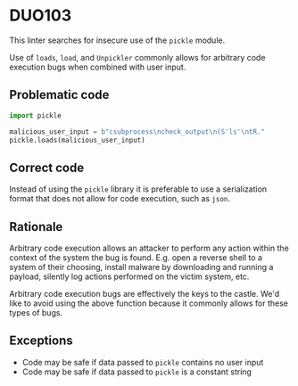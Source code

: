 # DUO103

This linter searches for insecure use of the `pickle` module.

Use of `loads`, `load`, and `Unpickler` commonly allows for arbitrary code
execution bugs when combined with user input.

## Problematic code

```python
import pickle

malicious_user_input = b"csubprocess\ncheck_output\n(S'ls'\ntR."
pickle.loads(malicious_user_input)
```

## Correct code

Instead of using the `pickle` library it is preferable to use a serialization
format that does not allow for code execution, such as `json`.

## Rationale

Arbitrary code execution allows an attacker to perform any action within the
context of the system the bug is found. E.g. open a reverse shell to a system
of their choosing, install malware by downloading and running a payload,
silently log actions performed on the victim system, etc.

Arbitrary code execution bugs are effectively the keys to the castle. We'd
like to avoid using the above function because it commonly allows for these
types of bugs.

## Exceptions

* Code may be safe if data passed to `pickle` contains no user input
* Code may be safe if data passed to `pickle` is a constant string
